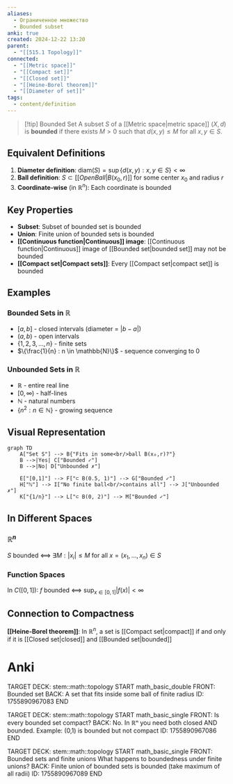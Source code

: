 ```yaml
---
aliases:
  - Ограниченное множество
  - Bounded subset
anki: true
created: 2024-12-22 13:20
parent:
  - "[[515.1 Topology]]"
connected:
  - "[[Metric space]]"
  - "[[Compact set]]"
  - "[[Closed set]]"
  - "[[Heine-Borel theorem]]"
  - "[[Diameter of set]]"
tags:
  - content/definition
---
```


> [!tip] Bounded Set
> A subset $S$ of a [[Metric space|metric space]] $(X,d)$ is **bounded** if there exists $M > 0$ such that $d(x,y) \leq M$ for all $x,y \in S$.

## Equivalent Definitions

1. **Diameter definition**: $\text{diam}(S) = \sup\{d(x,y) : x,y \in S\} < \infty$
2. **Ball definition**: $S \subset [[Open Ball|B(x_0, r)]]$ for some center $x_0$ and radius $r$
3. **Coordinate-wise** (in $\mathbb{R}^n$): Each coordinate is bounded

## Key Properties

- **Subset**: Subset of bounded set is bounded
- **Union**: Finite union of bounded sets is bounded
- **[[Continuous function|Continuous]] image**: [[Continuous function|Continuous]] image of [[Bounded set|bounded set]] may not be bounded
- **[[Compact set|Compact sets]]**: Every [[Compact set|compact set]] is bounded

## Examples

### Bounded Sets in $\mathbb{R}$
- $[a,b]$ - closed intervals (diameter = $|b-a|$)
- $(a,b)$ - open intervals  
- $\{1, 2, 3, ..., n\}$ - finite sets
- $\{\frac{1}{n} : n \in \mathbb{N}\}$ - sequence converging to 0

### Unbounded Sets in $\mathbb{R}$
- $\mathbb{R}$ - entire real line
- $[0,\infty)$ - half-lines
- $\mathbb{N}$ - natural numbers
- $\{n^2 : n \in \mathbb{N}\}$ - growing sequence

## Visual Representation

```mermaid
graph TD
    A["Set S"] --> B{"Fits in some<br/>ball B(x₀,r)?"}
    B -->|Yes| C["Bounded ✓"]
    B -->|No| D["Unbounded ✗"]
    
    E["[0,1]"] --> F["⊂ B(0.5, 1)"] --> G["Bounded ✓"]
    H["ℕ"] --> I["No finite ball<br/>contains all"] --> J["Unbounded ✗"]
    K["{1/n}"] --> L["⊂ B(0, 2)"] --> M["Bounded ✓"]
```

## In Different Spaces

### $\mathbb{R}^n$
$S$ bounded ⟺ $\exists M : |x_i| \leq M$ for all $x = (x_1,...,x_n) \in S$

### Function Spaces
In $C([0,1])$: $f$ bounded ⟺ $\sup_{x \in [0,1]} |f(x)| < \infty$

## Connection to Compactness

**[[Heine-Borel theorem]]**: In $\mathbb{R}^n$, a set is [[Compact set|compact]] if and only if it is [[Closed set|closed]] and [[Bounded set|bounded]]

# Anki

TARGET DECK: stem::math::topology
START
math_basic_double
FRONT: Bounded set
BACK: A set that fits inside some ball of finite radius
ID: 1755890967083
END

TARGET DECK: stem::math::topology
START
math_basic_single
FRONT: Is every bounded set compact?
BACK: No. In ℝⁿ you need both closed AND bounded. Example: (0,1) is bounded but not compact
ID: 1755890967086
END

TARGET DECK: stem::math::topology
START
math_basic_single
FRONT: Bounded sets and finite unions
What happens to boundedness under finite unions?
BACK: Finite union of bounded sets is bounded (take maximum of all radii)
ID: 1755890967089
END
